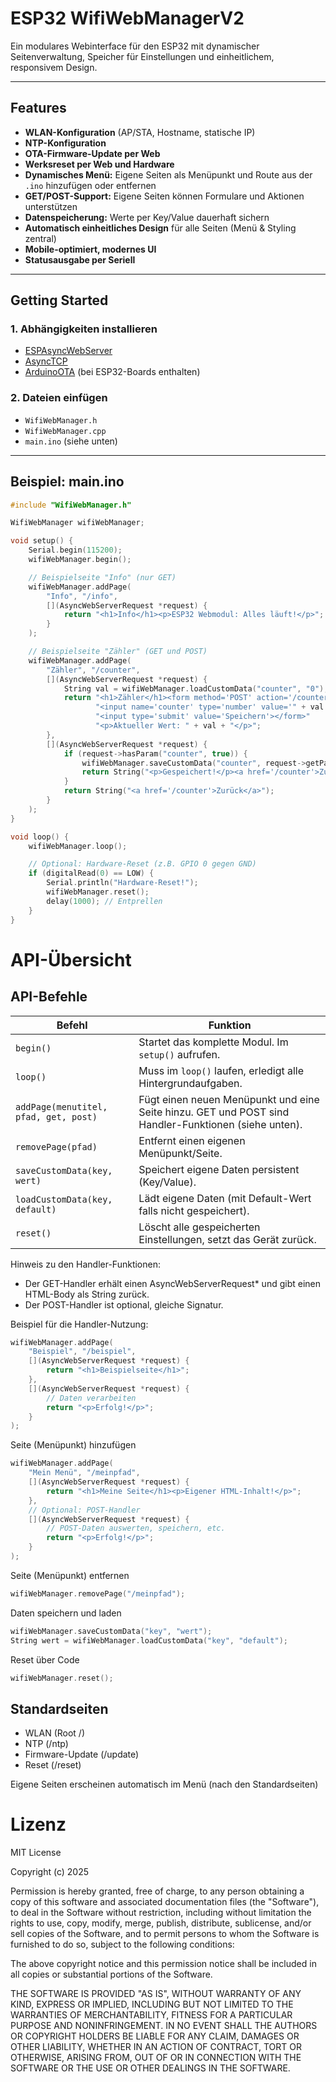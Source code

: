 # ESP32 WifiWebManagerV2

Ein modulares Webinterface für den ESP32 mit dynamischer Seitenverwaltung, Speicher für Einstellungen und einheitlichem, responsivem Design.

---

## Features

- **WLAN-Konfiguration** (AP/STA, Hostname, statische IP)
- **NTP-Konfiguration**
- **OTA-Firmware-Update per Web**
- **Werksreset per Web und Hardware**
- **Dynamisches Menü:** Eigene Seiten als Menüpunkt und Route aus der `.ino` hinzufügen oder entfernen
- **GET/POST-Support:** Eigene Seiten können Formulare und Aktionen unterstützen
- **Datenspeicherung:** Werte per Key/Value dauerhaft sichern
- **Automatisch einheitliches Design** für alle Seiten (Menü & Styling zentral)
- **Mobile-optimiert, modernes UI**
- **Statusausgabe per Seriell**

---

## Getting Started

### 1. Abhängigkeiten installieren

- [ESPAsyncWebServer](https://github.com/me-no-dev/ESPAsyncWebServer)
- [AsyncTCP](https://github.com/me-no-dev/AsyncTCP)
- [ArduinoOTA](https://github.com/esp8266/Arduino/tree/master/libraries/ArduinoOTA) (bei ESP32-Boards enthalten)

### 2. Dateien einfügen

- `WifiWebManager.h`
- `WifiWebManager.cpp`
- `main.ino` (siehe unten)

---

## Beispiel: main.ino

```cpp
#include "WifiWebManager.h"

WifiWebManager wifiWebManager;

void setup() {
    Serial.begin(115200);
    wifiWebManager.begin();

    // Beispielseite "Info" (nur GET)
    wifiWebManager.addPage(
        "Info", "/info",
        [](AsyncWebServerRequest *request) {
            return "<h1>Info</h1><p>ESP32 Webmodul: Alles läuft!</p>";
        }
    );

    // Beispielseite "Zähler" (GET und POST)
    wifiWebManager.addPage(
        "Zähler", "/counter",
        [](AsyncWebServerRequest *request) {
            String val = wifiWebManager.loadCustomData("counter", "0");
            return "<h1>Zähler</h1><form method='POST' action='/counter'>"
                   "<input name='counter' type='number' value='" + val + "'>"
                   "<input type='submit' value='Speichern'></form>"
                   "<p>Aktueller Wert: " + val + "</p>";
        },
        [](AsyncWebServerRequest *request) {
            if (request->hasParam("counter", true)) {
                wifiWebManager.saveCustomData("counter", request->getParam("counter", true)->value());
                return String("<p>Gespeichert!</p><a href='/counter'>Zurück</a>");
            }
            return String("<a href='/counter'>Zurück</a>");
        }
    );
}

void loop() {
    wifiWebManager.loop();

    // Optional: Hardware-Reset (z.B. GPIO 0 gegen GND)
    if (digitalRead(0) == LOW) {
        Serial.println("Hardware-Reset!");
        wifiWebManager.reset();
        delay(1000); // Entprellen
    }
}
```

# API-Übersicht

## API-Befehle

| Befehl                                   | Funktion                                                                                              |
|-------------------------------------------|-------------------------------------------------------------------------------------------------------|
| `begin()`                                | Startet das komplette Modul. Im `setup()` aufrufen.                                                   |
| `loop()`                                 | Muss im `loop()` laufen, erledigt alle Hintergrundaufgaben.                                           |
| `addPage(menutitel, pfad, get, post)`     | Fügt einen neuen Menüpunkt und eine Seite hinzu. GET und POST sind Handler-Funktionen (siehe unten).  |
| `removePage(pfad)`                        | Entfernt einen eigenen Menüpunkt/Seite.                                                               |
| `saveCustomData(key, wert)`               | Speichert eigene Daten persistent (Key/Value).                                                        |
| `loadCustomData(key, default)`            | Lädt eigene Daten (mit Default-Wert falls nicht gespeichert).                                         |
| `reset()`                                | Löscht alle gespeicherten Einstellungen, setzt das Gerät zurück.                                      |

Hinweis zu den Handler-Funktionen:

- Der GET-Handler erhält einen AsyncWebServerRequest* und gibt einen HTML-Body als String zurück.
- Der POST-Handler ist optional, gleiche Signatur.

Beispiel für die Handler-Nutzung:

```cpp
wifiWebManager.addPage(
    "Beispiel", "/beispiel",
    [](AsyncWebServerRequest *request) {
        return "<h1>Beispielseite</h1>";
    },
    [](AsyncWebServerRequest *request) {
        // Daten verarbeiten
        return "<p>Erfolg!</p>";
    }
);
```

Seite (Menüpunkt) hinzufügen

```cpp
wifiWebManager.addPage(
    "Mein Menü", "/meinpfad",
    [](AsyncWebServerRequest *request) {
        return "<h1>Meine Seite</h1><p>Eigener HTML-Inhalt!</p>";
    },
    // Optional: POST-Handler
    [](AsyncWebServerRequest *request) {
        // POST-Daten auswerten, speichern, etc.
        return "<p>Erfolg!</p>";
    }
);
```

Seite (Menüpunkt) entfernen

```cpp
wifiWebManager.removePage("/meinpfad");
```

Daten speichern und laden

```cpp
wifiWebManager.saveCustomData("key", "wert");
String wert = wifiWebManager.loadCustomData("key", "default");
```

Reset über Code

```cpp
wifiWebManager.reset();
```

## Standardseiten

- WLAN (Root /)
- NTP (/ntp)
- Firmware-Update (/update)
- Reset (/reset)

Eigene Seiten erscheinen automatisch im Menü (nach den Standardseiten)

# Lizenz

MIT License

Copyright (c) 2025

Permission is hereby granted, free of charge, to any person obtaining a copy
of this software and associated documentation files (the "Software"), to deal
in the Software without restriction, including without limitation the rights
to use, copy, modify, merge, publish, distribute, sublicense, and/or sell
copies of the Software, and to permit persons to whom the Software is
furnished to do so, subject to the following conditions:

The above copyright notice and this permission notice shall be included in all
copies or substantial portions of the Software.

THE SOFTWARE IS PROVIDED "AS IS", WITHOUT WARRANTY OF ANY KIND, EXPRESS OR
IMPLIED, INCLUDING BUT NOT LIMITED TO THE WARRANTIES OF MERCHANTABILITY,
FITNESS FOR A PARTICULAR PURPOSE AND NONINFRINGEMENT. IN NO EVENT SHALL THE
AUTHORS OR COPYRIGHT HOLDERS BE LIABLE FOR ANY CLAIM, DAMAGES OR OTHER
LIABILITY, WHETHER IN AN ACTION OF CONTRACT, TORT OR OTHERWISE, ARISING FROM,
OUT OF OR IN CONNECTION WITH THE SOFTWARE OR THE USE OR OTHER DEALINGS IN THE
SOFTWARE.

